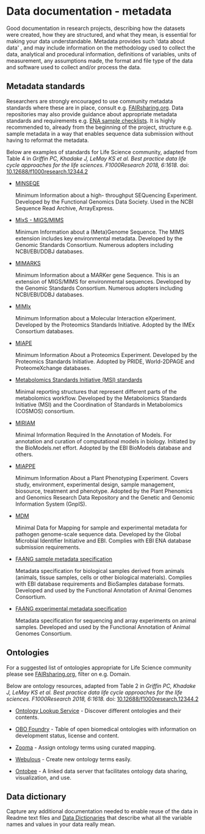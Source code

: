 # Data documentation - metadata 
Good documentation in research projects, describing how the datasets were created, how they are structured, and what they mean, is essential for making your data understandable. Metadata provides such 'data about data' , and may include information on the methodology used to collect the data, analytical and procedural information, definitions of variables, units of measurement, any assumptions made, the format and file type of the data and software used to collect and/or process the data.

## Metadata standards
Researchers are strongly encouraged to use community metadata standards where these are in place, consult e.g. [FAIRsharing.org](https://fairsharing.org/standards/?q=&selected_facets=status:Ready&selected_facets=expanded_onto_disciplines_exact:Life%20Science). Data repositories may also provide guidance about appropriate metadata standards and requirements e.g. [ENA sample checklists](https://www.ebi.ac.uk/ena/submit/checklists). It is highly recommended to, already from the beginning of the project, structure e.g. sample metadata in a way that enables sequence data submission  without having to reformat the metadata.

Below are examples of standards for Life Science community, adapted from Table 4 in *Griffin PC, Khadake J, LeMay KS et al. Best practice data life cycle approaches for the life sciences. F1000Research 2018, 6:1618.* doi: [10.12688/f1000research.12344.2](10.12688/f1000research.12344.2)

* [MINSEQE](http://fged.org/site_media/pdf/MINSEQE_1.0.pdf)  

  Minimum Information about a high- throughput SEQuencing Experiment. Developed by the Functional Genomics Data Society. Used in the NCBI Sequence Read Archive, ArrayExpress.


* [MIxS - MIGS/MIMS](http://wiki.gensc.org/index.php?title=MIGS/MIMS)  

  Minimum Information about a (Meta)Genome Sequence. The
 MIMS extension includes key environmental metadata. Developed by the Genomic Standards Consortium. Numerous adopters including NCBI/EBI/DDBJ databases.


* [MIMARKS](http://wiki.gensc.org/index.php?title=MIMARKS)  

  Minimum Information about a MARKer gene Sequence. This is an extension of MIGS/MIMS for environmental sequences. Developed by the Genomic Standards Consortium. Numerous adopters including NCBI/EBI/DDBJ databases.


* [MIMIx](http://www.psidev.info/mimix)  

  Minimum Information about a Molecular Interaction eXperiment. Developed by the Proteomics Standards Initiative. Adopted by the IMEx Consortium databases.
	

* [MIAPE](http://www.psidev.info/miape)  

  Minimum Information About a Proteomics Experiment. Developed by the Proteomics Standards Initiative. Adopted by PRIDE, World-2DPAGE and ProteomeXchange databases.
	

* [Metabolomics Standards Initiative (MSI) standards](http://www.metabolomics-msi.org/)  

  Minimal reporting structures that represent different parts of the metabolomics workflow. Developed by the Metabolomics Standards Initiative (MSI) and the Coordination of Standards in Metabolomics (COSMOS) consortium.


* [MIRIAM](http://co.mbine.org/standards/miriam)  

  Minimal Information Required In the Annotation of Models. For annotation and curation of computational models in biology. Initiated by the BioModels.net effort. Adopted by the EBI BioModels database and others.


* [MIAPPE](http://cropnet.pl/phenotypes/wp-content/uploads/2016/04/MIAPPE.pdf)  

  Minimum Information About a Plant Phenotyping Experiment. Covers study, environment, experimental design, sample management, biosource, treatment and phenotype. Adopted by the Plant Phenomics and Genomics Research Data Repository and the Genetic and Genomic Information System (GnpIS).


* [MDM](http://www.ebi.ac.uk/ena/submit/pathogen-data)  

  Minimal Data for Mapping for sample and experimental metadata for pathogen genome-scale sequence data. Developed by the Global Microbial Identifier Initiative and EBI. Complies with EBI ENA database submission requirements.


* [FAANG sample metadata specification](https://github.com/FAANG/faang-metadata/blob/master/docs/faang_sample_metadata.md)  

  Metadata specification for biological samples derived from animals (animals, tissue samples, cells or other biological materials). Complies with EBI database requirements and BioSamples database formats. Developed and used by the Functional Annotation of Animal Genomes Consortium.


* [FAANG experimental metadata specification](https://github.com/FAANG/faang-metadata/blob/master/docs/faang_experiment_metadata.md)  

  Metadata specification for sequencing and array experiments on animal samples. Developed and used by the Functional Annotation of Animal Genomes Consortium.

## Ontologies

For a suggested list of ontologies appropriate for Life Science community please see [FAIRsharing.org](https://fairsharing.org/standards/?q=&selected_facets=status:Ready&selected_facets=expanded_onto_disciplines_exact:%20Life%20Science&selected_facets=type_exact:terminology%20artifact), filter on e.g. Domain.

Below are ontology resources, adapted from Table 2 in *Griffin PC, Khadake J, LeMay KS et al. Best practice data life cycle approaches for the life sciences. F1000Research 2018, 6:1618.* doi: [10.12688/f1000research.12344.2](10.12688/f1000research.12344.2)

* [Ontology Lookup Service](http://www.ebi.ac.uk/ols/) - 
Discover different ontologies and their contents.

* [OBO Foundry](http://obofoundry.org/) - Table of open biomedical ontologies with information
on development status, license and content.

* [Zooma](http://www.ebi.ac.uk/spot/zooma/) - Assign ontology terms using curated mapping.

* [Webulous](https://www.ebi.ac.uk/efo/webulous/) - 
Create new ontology terms easily.

* [Ontobee](http://www.ontobee.org) - A linked data server that facilitates ontology data
sharing, visualization, and use.

## Data dictionary

Capture any additional documentation needed to enable reuse of the data in Readme text files and [Data Dictionaries](https://help.osf.io/hc/en-us/articles/360019739054-How-to-Make-a-Data-Dictionary) that describe what all the variable names and values in your data really mean.
